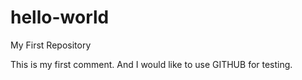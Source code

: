 # hello-world
My First Repository

This is my first comment.
And I would like to use GITHUB for testing.
